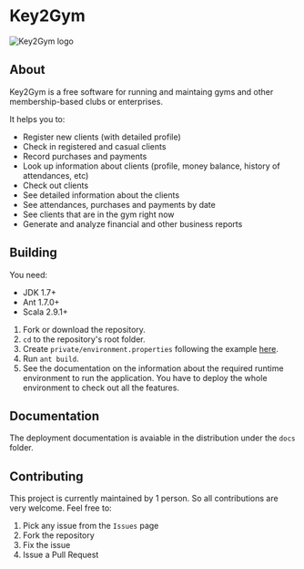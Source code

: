 # Key2Gym

![Key2Gym logo](https://raw.github.com/equalsdanny/key2gym/develop/client/src/org/key2gym/client/resources/logo-wide.png)

## About
Key2Gym is a free software for running and maintaing gyms and other membership-based clubs or enterprises.

It helps you to:
* Register new clients (with detailed profile)
* Check in registered and casual clients
* Record purchases and payments
* Look up information about clients (profile, money balance, history of attendances, etc)
* Check out clients
* See detailed information about the clients
* See attendances, purchases and payments by date
* See clients that are in the gym right now
* Generate and analyze financial and other business reports

## Building

You need:
* JDK 1.7+
* Ant 1.7.0+
* Scala 2.9.1+

1. Fork or download the repository.
2. `cd` to the repository's root folder.
3. Create `private/environment.properties` following the example [here](https://gist.github.com/4153536).
4. Run `ant build`.
5. See the documentation on the information about the required runtime environment to run the application. You have to deploy the whole environment to check out all the features.

## Documentation

The deployment documentation is avaiable in the distribution under the `docs` folder.

## Contributing

This project is currently maintained by 1 person. So all contributions are very welcome.
Feel free to:

1. Pick any issue from the `Issues` page
2. Fork the repository
3. Fix the issue
4. Issue a Pull Request
